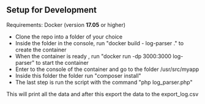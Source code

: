 ## Setup for Development

Requirements: Docker (version **17.05** or higher)

- Clone the repo into a folder of your choice
- Inside the folder in the console, run "docker build - log-parser ." to create the container
- When the container is ready , run "docker run -dp 3000:3000 log-parser" to start the container 
- Enter to the console of the container and go to the folder /usr/src/myapp
- Inside this folder the folder run "composer install"
- The last step is run the script with the command "php log_parser.php" 

This will print all the data and after this export the data to the export_log.csv
